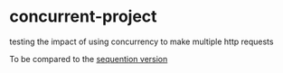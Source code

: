# concurrent-project
testing the impact of using concurrency to make multiple http requests

To be compared to the [sequention version](https://github.com/rodrigogomesrc/sequential-project)
